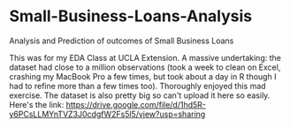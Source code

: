 # Small-Business-Loans-Analysis
Analysis and Prediction of outcomes of Small Business Loans


This was for my EDA Class at UCLA Extension. A massive undertaking: the dataset had close to a million observations (took a week to clean on Excel, crashing my MacBook Pro a few times, but took about a day in R though I had to refine more than a few times too). Thoroughly enjoyed this mad exercise. The dataset is also pretty big so can't upload it here so easily. Here's the link: https://drive.google.com/file/d/1hd5R-y6PCsLLMYnTVZ3J0cdgfW2Fs5l5/view?usp=sharing
